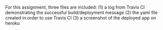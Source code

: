 For this assignment, three files are included:
  (1) a log from Travis CI demonstrating the successful build/deployment message
  (2) the yaml file created in order to use Travis CI 
  (3) a screenshot of the deployed app on heroku 

